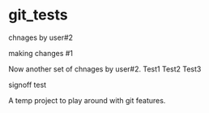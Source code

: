 git_tests
=========

chnages by user#2

making changes #1

Now another set of chnages by user#2.
Test1
Test2
Test3

signoff test

A temp project to play around with git features.
